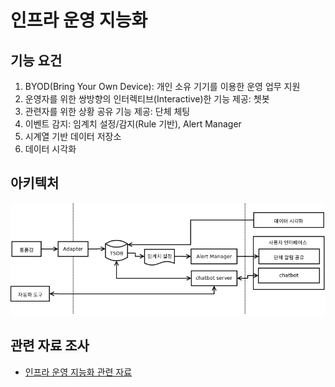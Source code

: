 인프라 운영 지능화
===============
기능 요건
---------
1. BYOD(Bring Your Own Device): 개인 소유 기기를 이용한 운영 업무 지원
2. 운영자를 위한 쌍방향의 인터렉티브(Interactive)한 기능 제공: 쳇봇
3. 관련자를 위한 상황 공유 기능 제공: 단체 체팅
4. 이벤트 감지: 임계치 설정/감지(Rule 기반), Alert Manager
5. 시계열 기반 데이터 저장소
6. 데이터 시각화

아키텍처
--------
![인프라 지능화 아키텍처](https://github.com/bulgemi/ITOA/blob/master/ITOA_Arch.png)


관련 자료 조사
-------------
* [인프라 운영 지능화 관련 자료](https://github.com/bulgemi/ITOA/blob/master/참고자료.md)

